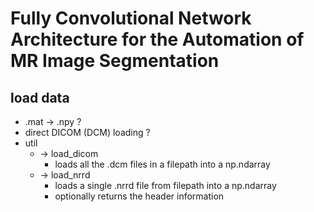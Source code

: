 # Fully Convolutional Network Architecture for the Automation of MR Image Segmentation

## load data
* .mat -> .npy ?
* direct DICOM (DCM) loading ?
* util
    * -> load_dicom
        * loads all the .dcm files in a filepath into a np.ndarray
    * -> load_nrrd
        * loads a single .nrrd file from filepath into a np.ndarray
        * optionally returns the header information

